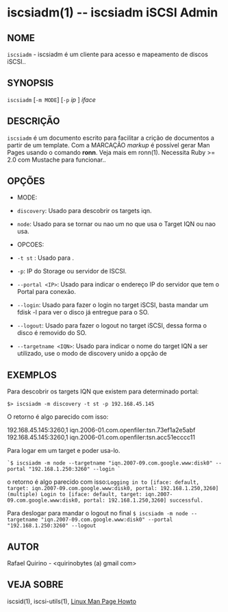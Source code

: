 iscsiadm(1) -- iscsiadm iSCSI Admin 
===============================================

NOME
----

`iscsiadm` - iscsiadm é um cliente para acesso e mapeamento de discos iSCSI..

SYNOPSIS
--------

`iscsiadm` [`-m MODE`] [`-p` *ip* ] *iface*


DESCRIÇÃO
---------

`iscsiadm` é um documento escrito para facilitar a crição de documentos a partir de um template.
Com a MARCAÇÃO *markup* é possível gerar Man Pages usando o comando **ronn**. Veja mais em ronn(1).
Necessita Ruby >= 2.0 com Mustache para funcionar..

OPÇÕES
------

- MODE:

* `discovery`:
  Usado para descobrir os targets iqn.

* `node`:
  Usado para se tornar ou nao um no que usa o Target IQN ou nao usa.

- OPCOES:

* `-t st` :
  Usado para .

* `-p`:
  IP do Storage ou servidor de ISCSI.

* `--portal <IP>`: 
   Usado para indicar o endereço IP do servidor que tem o Portal para conexão.


* `--login`: 
   Usado para fazer o login no target iSCSI, basta mandar um fdisk -l para ver o disco já entregue para o SO.

* `--logout`: 
   Usado para fazer o logout no target iSCSI, dessa forma o disco é removido do SO.

* `--targetname <IQN>`:
   Usado para indicar o nome do target IQN a ser utilizado, use o modo de discovery unido a opção de 


EXEMPLOS
--------

Para descobrir os targets IQN que existem para determinado portal:

   `$> iscsiadm -m discovery -t st -p 192.168.45.145 `

O retorno é algo parecido com isso:

192.168.45.145:3260,1 iqn.2006-01.com.openfiler:tsn.73ef1a2e5abf
192.168.45.145:3260,1 iqn.2006-01.com.openfiler:tsn.acc51ecccc11


Para logar em um target e poder usa-lo.

    `$ iscsiadm -m node --targetname "iqn.2007-09.com.google.www:disk0" --portal "192.168.1.250:3260" --login `
o retorno é algo parecido com isso:`
Logging in to [iface: default, target: iqn.2007-09.com.google.www:disk0, portal: 192.168.1.250,3260] (multiple)
Login to [iface: default, target: iqn.2007-09.com.google.www:disk0, portal: 192.168.1.250,3260] successful.
`

Para deslogar para mandar o logout no final
    `$ iscsiadm -m node --targetname "iqn.2007-09.com.google.www:disk0" --portal "192.168.1.250:3260" --logout `


AUTOR
-----

Rafael Quirino - <quirinobytes (a) gmail com>

VEJA SOBRE
----------

iscsid(1), iscsi-utils(1), [Linux Man Page Howto](
http://www.schweikhardt.net/man_page_howto.html)
